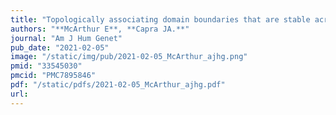 ```yaml
---
title: "Topologically associating domain boundaries that are stable across diverse cell types are evolutionarily constrained and enriched for heritability"
authors: "**McArthur E**, **Capra JA.**"
journal: "Am J Hum Genet"
pub_date: "2021-02-05"
image: "/static/img/pub/2021-02-05_McArthur_ajhg.png"
pmid: "33545030"
pmcid: "PMC7895846"
pdf: "/static/pdfs/2021-02-05_McArthur_ajhg.pdf"
url: 
---
```

